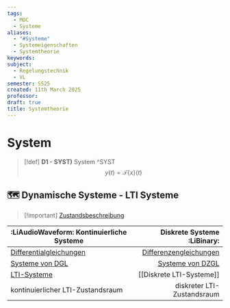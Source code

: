 ```yaml
---
tags:
  - MOC
  - Systeme
aliases:
  - "#Systeme"
  - Systemeigenschaften
  - Systemtheorie
keywords: 
subject:
  - Regelungstechnik
  - VL
semester: SS25
created: 11th March 2025
professor: 
draft: true
title: Systemtheorie
---
```

 
# System

> [!def] **D1 - SYST)** System ^SYST
> $$y(t)=\mathcal{T}\{x\}(t)$$


## 🗺️ Dynamische Systeme - LTI Systeme


> [!important] [Zustandsbeschreibung](Zustandsgleichungen.md) 

| **:LiAudioWaveform: Kontinuierliche Systeme**                                                                       |                                          **Diskrete Systeme :LiBinary:** |
| ------------------------------------------------------------------------------------------------------------------- | -----------------------------------------------------------------------: |
| [Differentialgleichungen](../Mathematik/Analysis/GDGL.md)                                                           | [Differenzengleichungen](../Mathematik/Analysis/Differenzengleichung.md) |
| [Systeme von DGL](../Mathematik/Analysis/Lineare%20DGL-Systeme%201.%20Ordung%20mit%20konstanten%20Koeffizienten.md) |                                      [Systeme von DZGL](DZGL-Systeme.md) |
| [LTI-Systeme](LTI-Systeme.md)                                                                                       |                                                 [[Diskrete LTI-Systeme]] |
| kontinuierlicher LTI-Zustandsraum                                                                                   |                                               diskreter LTI-Zustandsraum |
